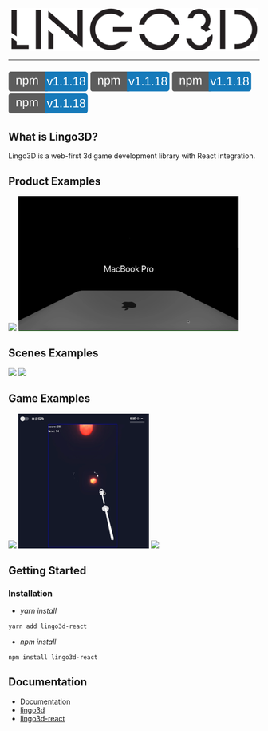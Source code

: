 <div align="center">
  <img width="500px" src="https://github.com/lingo3d/lingo3d-readme/blob/main/image/LINGO3Dlogo.png"/>
</div>


---
### [![npm][npm-image]][npm-url]   [![npm][npm-image]][npm-url]    [![npm][npm-image]][npm-url]   [![npm][npm-image]][npm-url]
[npm-image]: https://github.com/lingo3d/lingo3d-readme/blob/main/image/npm.svg
[npm-url]: https://www.npmjs.com/package/lingo3d-react


## What is Lingo3D?
Lingo3D is a web-first 3d game development library with React integration.
## Product Examples
<img src="https://github.com/lingo3d/lingo3d-readme/blob/main/image/applewatch.gif" height="270px">  <img src="https://github.com/lingo3d/lingo3d-readme/blob/main/image/macbook.gif" height="270px">

## Scenes Examples 
<img src="https://github.com/lingo3d/lingo3d-readme/blob/main/image/pingpong.gif" height="240px">  <img src="https://github.com/lingo3d/lingo3d-readme/blob/main/image/fairytale.gif" height="240px"> 


## Game Examples
<img src="https://github.com/lingo3d/lingo3d-readme/blob/main/image/universe.gif" height="270px">  <img src="https://github.com/lingo3d/lingo3d-readme/blob/main/image/shotting.gif" height="270px">  <img src="https://github.com/lingo3d/lingo3d-readme/blob/main/image/gun.gif" height="270px">



## Getting Started

### Installation

- *yarn install*

```bash
yarn add lingo3d-react
```
- *npm install*
```bash
npm install lingo3d-react
```

## Documentation
- [Documentation](https://www.lingo3d.com/documentation/)
- [lingo3d](https://www.npmjs.com/package/lingo3d)
- [lingo3d-react](https://www.npmjs.com/package/lingo3d-react)